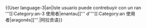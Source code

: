 {{User language-3|an|Iste usuario puede contrebuyir con un ran '''[[:Category:an-3 使用者|enantau]]''' d''''[[:Category:an 使用者|aragonés]]'''.|阿拉贡语}} <noinclude>
</noinclude>